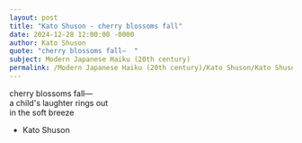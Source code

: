 ```yaml
---
layout: post
title: "Kato Shuson - cherry blossoms fall"
date: 2024-12-28 12:00:00 -0000
author: Kato Shuson
quote: "cherry blossoms fall—  "
subject: Modern Japanese Haiku (20th century)
permalink: /Modern Japanese Haiku (20th century)/Kato Shuson/Kato Shuson - cherry blossoms fall
---
```


cherry blossoms fall—  
a child's laughter rings out  
in the soft breeze

- Kato Shuson
